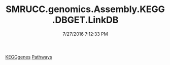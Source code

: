 ﻿---
title: SMRUCC.genomics.Assembly.KEGG.DBGET.LinkDB
date: 7/27/2016 7:12:33 PM
---

[KEGGgenes](T-SMRUCC.genomics.Assembly.KEGG.DBGET.LinkDB.KEGGgenes.html)
[Pathways](T-SMRUCC.genomics.Assembly.KEGG.DBGET.LinkDB.Pathways.html)
